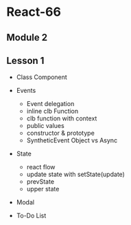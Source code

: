 # React-66

## Module 2

## Lesson 1

- Class Component
- Events

  - Event delegation
  - inline clb Function
  - clb function with context
  - public values
  - constructor & prototype
  - SyntheticEvent Object vs Async

- State

  - react flow
  - update state with setState(update)
  - prevState
  - upper state

- Modal
- To-Do List

